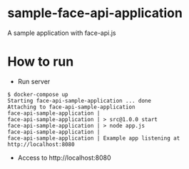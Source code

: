 # sample-face-api-application
A sample application with face-api.js

# How to run
- Run server
```shell
$ docker-compose up
Starting face-api-sample-application ... done
Attaching to face-api-sample-application
face-api-sample-application |
face-api-sample-application | > src@1.0.0 start
face-api-sample-application | > node app.js
face-api-sample-application |
face-api-sample-application | Example app listening at http://localhost:8080
```

- Access to http://localhost:8080